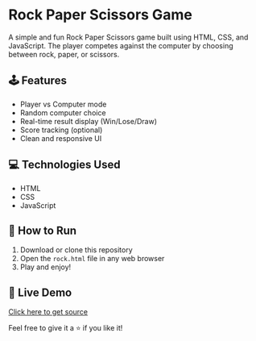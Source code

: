 # Rock Paper Scissors Game

A simple and fun Rock Paper Scissors game built using HTML, CSS, and JavaScript. The player competes against the computer by choosing between rock, paper, or scissors.

## 🕹️ Features
- Player vs Computer mode
- Random computer choice
- Real-time result display (Win/Lose/Draw)
- Score tracking (optional)
- Clean and responsive UI

## 💻 Technologies Used
- HTML
- CSS
- JavaScript

## 🚀 How to Run
1. Download or clone this repository
2. Open the `rock.html` file in any web browser
3. Play and enjoy!

## 🔗 Live Demo
[Click here to get source](https://github.com/samarthchoksi21/rock-paper-scissor)




Feel free to give it a ⭐ if you like it!

